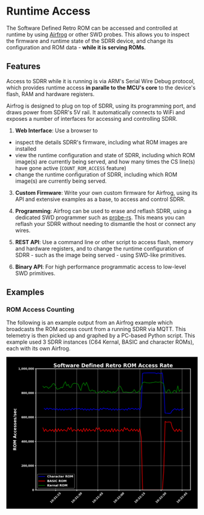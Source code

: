 # Runtime Access

The Software Defined Retro ROM can be accessed and controlled at runtime by using [Airfrog](https://piers.rocks/u/airfrog) or other SWD probes. This allows you to inspect the firmware and runtime state of the SDRR device, and change its configuration and ROM data - **while it is serving ROMs**.

## Features

Access to SDRR while it is running is via ARM's Serial Wire Debug protocol, which provides runtime access **in paralle to the MCU's core** to the device's flash, RAM and hardware registers.

Airfrog is designed to plug on top of SDRR, using its programming port, and draws power from SDRR's 5V rail.  It automatically connects to WiFi and exposes a number of interfaces for accessing and controlling SDRR.

1. **Web Interface**: Use a browser to
  - inspect the details SDRR's firmware, including what ROM images are installed
  - view the runtime configuration and state of SDRR, including which ROM image(s) are currently being served, and how many times the CS line(s) have gone active (`COUNT_ROM_ACCESS` feature)
  - change the runtime configuration of SDRR, including which ROM image(s) are currently being served.

3. **Custom Firmware**: Write your own custom firmware for Airfrog, using its API and extensive examples as a base, to access and control SDRR.

4. **Programming**: Airfrog can be used to erase and reflash SDRR, using a dedicated SWD programmer such as [probe-rs](https://probe.rs/).  This means you can reflash your SDRR without needing to dismantle the host or connect any wires.

2. **REST API**: Use a command line or other script to access flash, memory and hardware registers, and to change the runtime configuration of SDRR - such as the image being served - using SWD-like primitives.

5. **Binary API**: For high performance programmatic access to low-level SWD primitives.

## Examples

### ROM Access Counting

The following is an example output from an Airfrog example which broadcasts the ROM access count from a running SDRR via MQTT.  This telemetry is then picked up and graphed by a PC-based Python script.  This example used 3 SDRR instances (C64 Kernal, BASIC and character ROMs), each with its own Airfrog.

![ROM Access Graph](images/access-rate.png)
